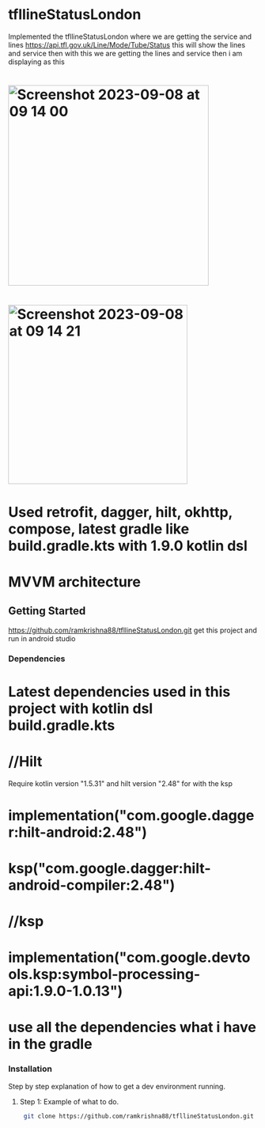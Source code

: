 # tfllineStatusLondon
 Implemented the tfllineStatusLondon where we are getting the service and lines https://api.tfl.gov.uk/Line/Mode/Tube/Status this will show the lines and service
 then with this we are getting the lines and service then i am displaying as this 
# <img width="405" alt="Screenshot 2023-09-08 at 09 14 00" src="https://github.com/ramkrishna88/tfllineStatusLondon/assets/88400309/71457bd6-afcf-4541-a4bb-2a0b6f096437">
# <img width="362" alt="Screenshot 2023-09-08 at 09 14 21" src="https://github.com/ramkrishna88/tfllineStatusLondon/assets/88400309/6a4e3ffa-1d80-4c4b-b9ee-9e92a99a711f">
# Used retrofit, dagger, hilt, okhttp, compose, latest gradle like build.gradle.kts with 1.9.0 kotlin dsl
# MVVM architecture

## Getting Started
https://github.com/ramkrishna88/tfllineStatusLondon.git get this project and run in android studio

### Dependencies

#    Latest dependencies used in this project with kotlin dsl build.gradle.kts
#    //Hilt
Require kotlin version "1.5.31" and hilt version "2.48" for with the ksp
#    implementation("com.google.dagger:hilt-android:2.48")
#    ksp("com.google.dagger:hilt-android-compiler:2.48")
#    //ksp
#    implementation("com.google.devtools.ksp:symbol-processing-api:1.9.0-1.0.13")
#    use all the dependencies what i have in the gradle 

### Installation

Step by step explanation of how to get a dev environment running.

1. Step 1: Example of what to do.
   ```sh
    git clone https://github.com/ramkrishna88/tfllineStatusLondon.git 

